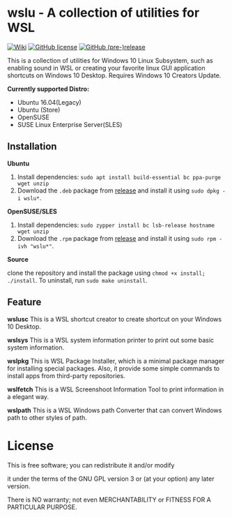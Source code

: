 # wslu - A collection of utilities for WSL

[![Wiki](https://img.shields.io/badge/Wiki-wslu-blue.svg)](https://github.com/patrick330602/wslu/wiki) [![GitHub license](https://img.shields.io/github/license/patrick330602/wslu.svg)](https://github.com/patrick330602/wslu/blob/master/LICENSE) [![GitHub (pre-)release](https://img.shields.io/github/release/qubyte/rubidium/all.svg)](https://github.com/patrick330602/wslu)

This is a collection of utilities for Windows 10 Linux Subsystem, such as enabling sound in WSL or creating your favorite linux GUI application shortcuts on Windows 10 Desktop. Requires Windows 10 Creators Update. 

**Currently supported Distro:**
- Ubuntu 16.04(Legacy)
- Ubuntu (Store)
- OpenSUSE
- SUSE Linux Enterprise Server(SLES)

## Installation

**Ubuntu**

1. Install dependencies: `sudo apt install build-essential bc ppa-purge wget unzip`
2. Download the `.deb` package from [release](https://github.com/patrick330602/wslu/releases) and install it using `sudo dpkg -i wslu*`.

**OpenSUSE/SLES**

1. Install dependencies: `sudo zypper install bc lsb-release hostname wget unzip`
2. Download the `.rpm` package from [release](https://github.com/patrick330602/wslu/releases) and install it using `sudo rpm -ivh "wslu*"`.

**Source**

clone the repository and install the package using `chmod +x install; ./install`. To uninstall, run `sudo make uninstall`.

## Feature
**wslusc**
This is a WSL shortcut creator to create shortcut on your Windows 10 Desktop. 

**wslsys**
This is a WSL system information printer to print out some basic system information.

**wslpkg** 
This is WSL Package Installer, which is a minimal package manager for installing special packages. Also, it provide some simple commands to install apps from third-party repositories.

**wslfetch**
This is a WSL Screenshoot Information Tool to print information in a elegant way.

**wslpath**
This is a WSL Windows path Converter that can convert Windows path to other styles of path.

# License

This is free software; you can redistribute it and/or modify

it under the terms of the GNU GPL version 3 or (at your option) any later version.

There is NO warranty; not even MERCHANTABILITY or FITNESS FOR A PARTICULAR PURPOSE.
